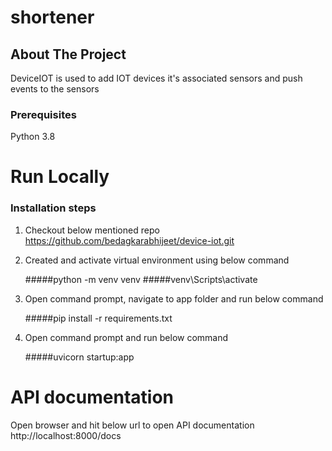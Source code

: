 
# shortener
## About The Project
DeviceIOT is used to add IOT devices it's associated sensors and push events to the sensors

### Prerequisites
Python 3.8

# Run Locally

### Installation steps
1. Checkout below mentioned repo
   https://github.com/bedagkarabhijeet/device-iot.git

2. Created and activate virtual environment using below command

    #####python -m venv venv
    #####venv\Scripts\activate

3. Open command prompt, navigate to app folder and run below command

    #####pip install -r requirements.txt
4. Open command prompt and run below command

    #####uvicorn startup:app

# API documentation

Open browser and hit below url to open API documentation
    http://localhost:8000/docs